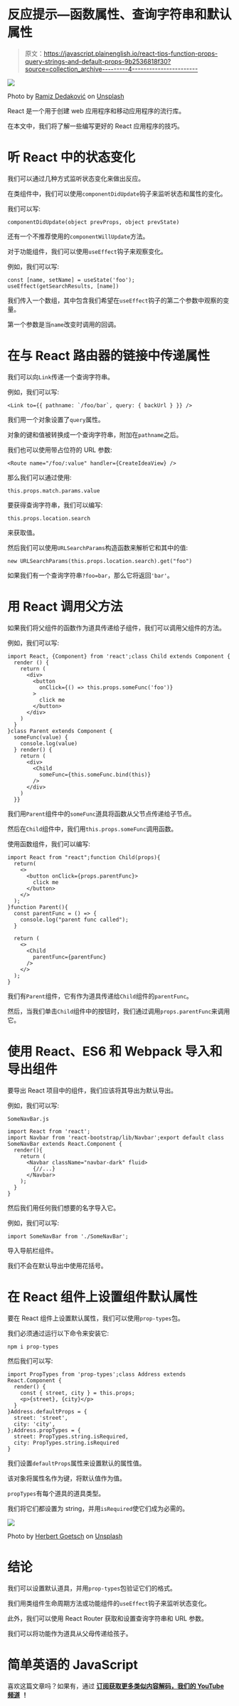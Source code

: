 # 反应提示—函数属性、查询字符串和默认属性

> 原文：<https://javascript.plainenglish.io/react-tips-function-props-query-strings-and-default-props-9b2536818f30?source=collection_archive---------4----------------------->

![](img/e1e5a1a726d90b04db652016fbde9a10.png)

Photo by [Ramiz Dedaković](https://unsplash.com/@ramche?utm_source=medium&utm_medium=referral) on [Unsplash](https://unsplash.com?utm_source=medium&utm_medium=referral)

React 是一个用于创建 web 应用程序和移动应用程序的流行库。

在本文中，我们将了解一些编写更好的 React 应用程序的技巧。

# 听 React 中的状态变化

我们可以通过几种方式监听状态变化来做出反应。

在类组件中，我们可以使用`componentDidUpdate`钩子来监听状态和属性的变化。

我们可以写:

```
componentDidUpdate(object prevProps, object prevState)
```

还有一个不推荐使用的`componentWillUpdate`方法。

对于功能组件，我们可以使用`useEffect`钩子来观察变化。

例如，我们可以写:

```
const [name, setName] = useState('foo');
useEffect(getSearchResults, [name])
```

我们传入一个数组，其中包含我们希望在`useEffect`钩子的第二个参数中观察的变量。

第一个参数是当`name`改变时调用的回调。

# 在与 React 路由器的链接中传递属性

我们可以向`Link`传递一个查询字符串。

例如，我们可以写:

```
<Link to={{ pathname: `/foo/bar`, query: { backUrl } }} />
```

我们用一个对象设置了`query`属性。

对象的键和值被转换成一个查询字符串，附加在`pathname`之后。

我们也可以使用带占位符的 URL 参数:

```
<Route name="/foo/:value" handler={CreateIdeaView} />
```

那么我们可以通过使用:

```
this.props.match.params.value
```

要获得查询字符串，我们可以编写:

```
this.props.location.search
```

来获取值。

然后我们可以使用`URLSearchParams`构造函数来解析它和其中的值:

```
new URLSearchParams(this.props.location.search).get("foo")
```

如果我们有一个查询字符串`?foo=bar`，那么它将返回`'bar'`。

# 用 React 调用父方法

如果我们将父组件的函数作为道具传递给子组件，我们可以调用父组件的方法。

例如，我们可以写:

```
import React, {Component} from 'react';class Child extends Component {
  render () {
    return (
      <div>
        <button
          onClick={() => this.props.someFunc('foo')}
        >
          click me
        </button>
      </div>
    )
  }
}class Parent extends Component {
  someFunc(value) {
    console.log(value)
  } render() {
    return (
      <div>
        <Child
          someFunc={this.someFunc.bind(this)}
        />
      </div>
    )
  }}
```

我们用`Parent`组件中的`someFunc`道具将函数从父节点传递给子节点。

然后在`Child`组件中，我们用`this.props.someFunc`调用函数。

使用函数组件，我们可以编写:

```
import React from "react";function Child(props){
  return(
    <> 
      <button onClick={props.parentFunc}>
        click me
      </button>
    </>
  );
}function Parent(){
  const parentFunc = () => {
    console.log("parent func called");
  }

  return (
    <>    
      <Child 
        parentFunc={parentFunc}
      />
    </>
  );
}
```

我们有`Parent`组件，它有作为道具传递给`Child`组件的`parentFunc`。

然后，当我们单击`Child`组件中的按钮时，我们通过调用`props.parentFunc`来调用它。

# 使用 React、ES6 和 Webpack 导入和导出组件

要导出 React 项目中的组件，我们应该将其导出为默认导出。

例如，我们可以写:

`SomeNavBar.js`

```
import React from 'react';
import Navbar from 'react-bootstrap/lib/Navbar';export default class SomeNavBar extends React.Component {
  render(){
    return (
      <Navbar className="navbar-dark" fluid>
        {//...}
      </Navbar>
    );
  }
}
```

然后我们用任何我们想要的名字导入它。

例如，我们可以写:

```
import SomeNavBar from './SomeNavBar';
```

导入导航栏组件。

我们不会在默认导出中使用花括号。

# 在 React 组件上设置组件默认属性

要在 React 组件上设置默认属性，我们可以使用`prop-types`包。

我们必须通过运行以下命令来安装它:

```
npm i prop-types
```

然后我们可以写:

```
import PropTypes from 'prop-types';class Address extends React.Component {
  render() {
    const { street, city } = this.props;
    <p>{street}, {city}</p>
  }
}Address.defaultProps = {
  street: 'street',
  city: 'city',
};Address.propTypes = {
  street: PropTypes.string.isRequired,
  city: PropTypes.string.isRequired
}
```

我们设置`defaultProps`属性来设置默认的属性值。

该对象将属性名作为键，将默认值作为值。

`propTypes`有每个道具的道具类型。

我们将它们都设置为 string，并用`isRequired`使它们成为必需的。

![](img/3ce0814ec6aba268053fe771931d04d4.png)

Photo by [Herbert Goetsch](https://unsplash.com/@hg_photo?utm_source=medium&utm_medium=referral) on [Unsplash](https://unsplash.com?utm_source=medium&utm_medium=referral)

# 结论

我们可以设置默认道具，并用`prop-types`包验证它们的格式。

我们用类组件生命周期方法或功能组件的`useEffect`钩子来监听状态变化。

此外，我们可以使用 React Router 获取和设置查询字符串和 URL 参数。

我们可以将功能作为道具从父母传递给孩子。

# 简单英语的 JavaScript

喜欢这篇文章吗？如果有，通过 [**订阅获取更多类似内容解码，我们的 YouTube 频道**](https://www.youtube.com/channel/UCtipWUghju290NWcn8jhyAw) **！**